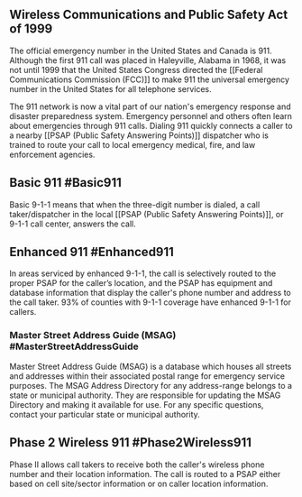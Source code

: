 ## Wireless Communications and Public Safety Act of 1999

The official emergency number in the United States and Canada is 911. Although the first 911 call was placed in Haleyville, Alabama in 1968, it was not until 1999 that the United States Congress directed the [[Federal Communications Commission (FCC)]] to make 911 the universal emergency number in the United States for all telephone services.

The 911 network is now a vital part of our nation's emergency response and disaster preparedness system. Emergency personnel and others often learn about emergencies through 911 calls. Dialing 911 quickly connects a caller to a nearby [[PSAP (Public Safety Answering Points)]]
dispatcher who is trained to route your call to local emergency medical, fire, and law enforcement agencies.

## Basic 911 #Basic911

Basic 9-1-1 means that when the three-digit number is dialed, a call taker/dispatcher in the local [[PSAP (Public Safety Answering Points)]], or 9-1-1 call center, answers the call.

## Enhanced 911 #Enhanced911

In areas serviced by enhanced 9-1-1, the call is selectively routed to the proper PSAP for the caller’s location, and the PSAP has equipment and database information that display the caller's phone number and address to the call taker. 93% of counties with 9-1-1 coverage have enhanced 9-1-1 for callers.

### Master Street Address Guide (MSAG) #MasterStreetAddressGuide

Master Street Address Guide (MSAG) is a database which houses all streets and addresses within their associated postal range for emergency service purposes. The MSAG Address Directory for any address-range belongs to a state or municipal authority. They are responsible for updating the MSAG Directory and making it available for use. For any specific questions, contact your particular state or municipal authority.

## Phase 2 Wireless 911 #Phase2Wireless911

Phase II allows call takers to receive both the caller's wireless phone number and their location information. The call is routed to a PSAP either based on cell site/sector information or on caller location information.

  